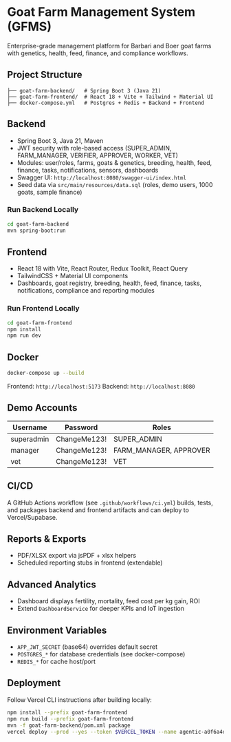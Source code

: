 # Goat Farm Management System (GFMS)

Enterprise-grade management platform for Barbari and Boer goat farms with genetics, health, feed, finance, and compliance workflows.

## Project Structure

```
├── goat-farm-backend/   # Spring Boot 3 (Java 21)
├── goat-farm-frontend/  # React 18 + Vite + Tailwind + Material UI
├── docker-compose.yml   # Postgres + Redis + Backend + Frontend
```

## Backend

- Spring Boot 3, Java 21, Maven
- JWT security with role-based access (SUPER_ADMIN, FARM_MANAGER, VERIFIER, APPROVER, WORKER, VET)
- Modules: user/roles, farms, goats & genetics, breeding, health, feed, finance, tasks, notifications, sensors, dashboards
- Swagger UI: `http://localhost:8080/swagger-ui/index.html`
- Seed data via `src/main/resources/data.sql` (roles, demo users, 1000 goats, sample finance)

### Run Backend Locally

```bash
cd goat-farm-backend
mvn spring-boot:run
```

## Frontend

- React 18 with Vite, React Router, Redux Toolkit, React Query
- TailwindCSS + Material UI components
- Dashboards, goat registry, breeding, health, feed, finance, tasks, notifications, compliance and reporting modules

### Run Frontend Locally

```bash
cd goat-farm-frontend
npm install
npm run dev
```

## Docker

```bash
docker-compose up --build
```

Frontend: `http://localhost:5173`
Backend: `http://localhost:8080`

## Demo Accounts

| Username    | Password      | Roles                    |
|-------------|---------------|--------------------------|
| superadmin  | ChangeMe123!  | SUPER_ADMIN              |
| manager     | ChangeMe123!  | FARM_MANAGER, APPROVER   |
| vet         | ChangeMe123!  | VET                      |

## CI/CD

A GitHub Actions workflow (see `.github/workflows/ci.yml`) builds, tests, and packages backend and frontend artifacts and can deploy to Vercel/Supabase.

## Reports & Exports

- PDF/XLSX export via jsPDF + xlsx helpers
- Scheduled reporting stubs in frontend (extendable)

## Advanced Analytics

- Dashboard displays fertility, mortality, feed cost per kg gain, ROI
- Extend `DashboardService` for deeper KPIs and IoT ingestion

## Environment Variables

- `APP_JWT_SECRET` (base64) overrides default secret
- `POSTGRES_*` for database credentials (see docker-compose)
- `REDIS_*` for cache host/port

## Deployment

Follow Vercel CLI instructions after building locally:

```bash
npm install --prefix goat-farm-frontend
npm run build --prefix goat-farm-frontend
mvn -f goat-farm-backend/pom.xml package
vercel deploy --prod --yes --token $VERCEL_TOKEN --name agentic-a0f6a4dc
```
